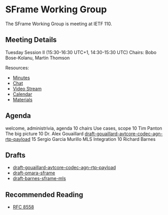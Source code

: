 # SFrame Working Group

The SFrame Working Group is meeting at IETF 110.


## Meeting Details

Tuesday Session II (15:30-16:30 UTC+1, 14:30-15:30 UTC)
Chairs: Bobo Bose-Kolanu, Martin Thomson

Resources:

* [Minutes](https://codimd.ietf.org/notes-ietf-110-sframe)
* [Chat](xmpp:sframe@jabber.ietf.org?join)
* [Video Stream](https://meetings.conf.meetecho.com/ietf110/?group=sframe&short=&item=1)
* [Calendar](https://datatracker.ietf.org/meeting/110/session/?????.ics)
* [Materials](https://github.com/sframe-wg/wg-materials)


## Agenda

welcome, administrivia, agenda         10    chairs
Use cases, scope                       10    Tim Panton
The big picture                        10    Dr. Alex Gouaillard
[draft-gouaillard-avtcore-codec-agn-rtp-payload](https://datatracker.ietf.org/doc/html/draft-gouaillard-avtcore-codec-agn-rtp-payload)
                                       15    Sergio Garcia Murillo
MLS Integration                        10    Richard Barnes


## Drafts

* [draft-gouaillard-avtcore-codec-agn-rtp-payload](https://datatracker.ietf.org/doc/html/draft-gouaillard-avtcore-codec-agn-rtp-payload)
* [draft-omara-sframe](https://datatracker.ietf.org/doc/html/draft-omara-sframe-00)
* [draft-barnes-sframe-mls](https://datatracker.ietf.org/doc/html/draft-barnes-sframe-mls-00)


## Recommended Reading

* [RFC 8558](https://datatracker.ietf.org/doc/html/rfc8558)
